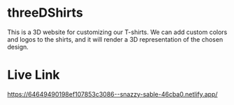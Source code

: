 # threeDShirts

This is a 3D website for customizing our T-shirts. We can add custom colors and logos to the shirts, and it will render a 3D representation of the chosen design.

# Live Link
https://64649490198ef107853c3086--snazzy-sable-46cba0.netlify.app/
